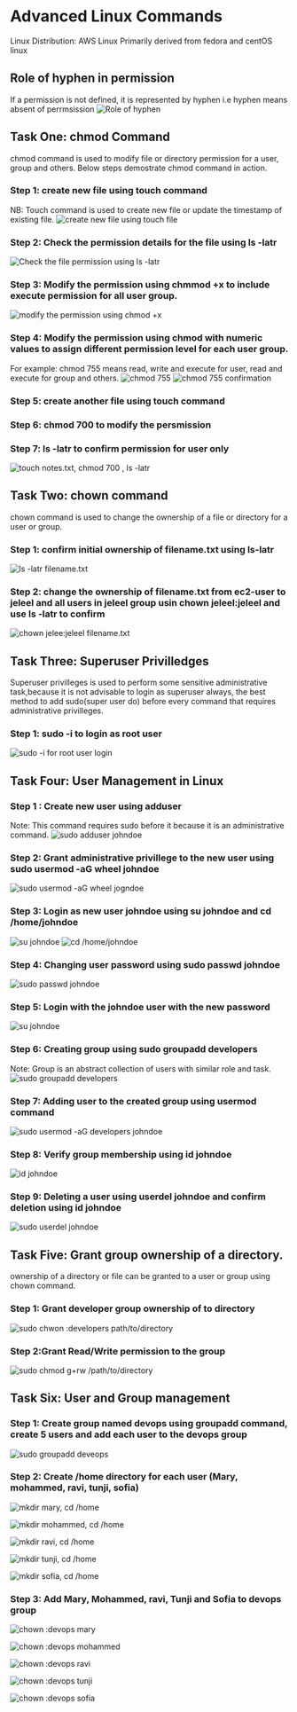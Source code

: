 # Advanced Linux Commands
Linux Distribution: AWS Linux 
Primarily derived from fedora and centOS linux
## Role of hyphen in permission
If a permission is not defined, it is represented by hyphen i.e hyphen means absent of perrmsission
![Role of hyphen](./images/1.%20Role%20of%20hyphen.png)

## Task One: chmod Command
chmod command is used to modify file or directory permission for a user, group and others. Below steps demostrate chmod command in action.
### Step 1: create new file using touch command
NB: Touch command is used to create new file or update the timestamp of existing file.
![create new file using touch file](./images/2.%20touch%20script.png)

### Step 2: Check the permission details for the file using ls -latr 
![Check the file permission using ls -latr](./images/ls%20-latr%20script.png)

### Step 3: Modify the permission using chmmod +x to include execute permission for all user group.
![modify the permission using chmod +x](./images/4.%20chmod%20+x%20script.png)

### Step 4: Modify the permission using chmod with numeric values to assign different permission level for each user group.
For example: chmod 755 means read, write and execute for user, read and execute for group and others.
![chmod 755](./images/6.%20chmod%20755%20script.png)
![chmod 755 confirmation](./images/7.%20ls%20latr%20script%20confirmation.png)
### Step 5: create another file using touch command
### Step 6: chmod 700 to modify the persmission

### Step 7: ls -latr to confirm permission for user only
![touch notes.txt, chmod 700 , ls -latr ](./images/8.%20touch%20chmod%20700%20and%20ls.png)


## Task Two: chown command
chown command is used to change the ownership of a file or directory for a user or group.

### Step 1: confirm initial ownership of filename.txt using ls-latr
![ls -latr filename.txt](./images/10.png)

### Step 2: change the ownership of filename.txt from ec2-user to jeleel and all users in  jeleel group usin chown jeleel:jeleel and use ls -latr to confirm
![chown jelee:jeleel filename.txt](./images/11%20chown%20filename%20and%20confirmation.png)

## Task Three: Superuser Privilledges
Superuser privilleges is used to perform some sensitive administrative task,because it is not advisable to login as superuser always, the best method to add sudo(super user do) before every command that requires administrative privilleges.
### Step 1: sudo -i to login as root user
![sudo -i for root user login](./images/12.%20sudo%20-i%20switch%20to%20root%20user.png)

## Task Four: User Management in Linux
### Step 1 : Create new user using adduser
Note: This command requires sudo before it because it is an administrative command.
![sudo adduser johndoe](./images/13.%20sudo%20adduser.png)

### Step 2: Grant administrative privillege to the new user using sudo usermod -aG wheel johndoe
![sudo usermod -aG wheel jogndoe](./images/14.%20sudo%20usermod-%20add%20sudo%20priviledge.png)

### Step 3: Login as new user johndoe using su johndoe and cd /home/johndoe
![su johndoe](./images/15.%20su%20johndoe.png)
![cd /home/johndoe](./images/16.%20cd%20home%20johndoe.png)

### Step 4: Changing user password using sudo passwd johndoe
![sudo passwd johndoe](./images/17.%20sudo%20passwd%20johndoe.png)

### Step 5: Login with the johndoe user with the new password
![su johndoe](./images/18.%20su%20johndoe%20with%20new%20password.png)

### Step 6: Creating group using sudo groupadd developers
Note: Group is an abstract collection of users with similar role and task.
![sudo groupadd developers](./images/19.%20sudo%20groupadd%20developers.png)

### Step 7: Adding user to the created group using usermod command
![sudo usermod -aG developers johndoe](./images/19.%20sudo%20groupadd%20developers.png)

### Step 8: Verify group membership using id johndoe
![id johndoe](./images/20.%20id%20johndoe.png)


### Step 9: Deleting a user using userdel johndoe and confirm deletion using id johndoe
![sudo userdel johndoe](./images/21.%20sudo%20userdel%20johndoe.png)

## Task Five: Grant  group ownership of a directory.
ownership of a directory or file can be granted to a user or group using chown command.

### Step 1: Grant developer group ownership of to directory
![sudo chwon :developers path/to/directory](./images/22.%20chown%20directory.png)

### Step 2:Grant Read/Write permission to the group
![sudo chmod g+rw /path/to/directory](./images/23.%20chmod%20grw.png)

## Task Six: User and Group management
### Step 1: Create group named devops using groupadd command, create 5 users and add each user to the devops group
![sudo groupadd deveops](./images/25.%20group%20devops%20and%20useradd.png)

### Step 2: Create /home directory for each user (Mary, mohammed, ravi, tunji, sofia)
![mkdir mary, cd /home](./images/26.%20su%20mary%20mkdir%20mary.png)

![mkdir mohammed, cd /home](./images/27.%20su%20mohammed%20mkdir%20mohammed.png)


![mkdir ravi, cd /home](./images/28.%20su%20ravi%20mkdir%20ravi.png)

![mkdir tunji, cd /home](./images/29.%20su%20tunji%20mkdir%20tunji.png)

![mkdir sofia, cd /home](./images/30.%20su%20sofia%20mkdir%20sofia.png)

### Step 3: Add Mary, Mohammed, ravi, Tunji and Sofia to devops group
![chown :devops mary](./images/32.%20chown%20devops%20mary.png)

![chown :devops mohammed](./images/33.%20chown%20devops%20mohammed.png)

![chown :devops ravi](./images/34.%20chown%20devops%20ravi.png)

![chown :devops tunji](./images/35.%20chown%20devops%20tunji.png)

![chown :devops sofia](./images/31.%20chown%20devops%20sofia.png)








